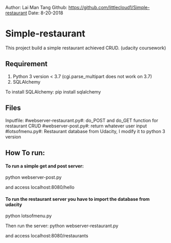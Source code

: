 Author: Lai Man Tang
Github: https://github.com/littlecloud1/Simple-restaurant
Date: 8-20-2018

# Simple-restaurant 
This project build a simple restaurant achieved CRUD.  (udacity coursework)

## Requirement
  1. Python 3 version < 3.7 (cgi.parse_multipart does not work on 3.7)
  2. SQLAlchemy
  
  To install SQLAlchemy:
  pip install sqlalchemy
  
## Files
Inputfile:
  #webserver-restaurant.py#: do_POST and do_GET function for restaurant CRUD 
  #webserver-post.py#: return whatever user input
  #lotsofmenu.py#: Restaurant database from Udacity, I modify it to python 3 version
  
## How To run:

#### To run a simple get and post server:
python webserver-post.py

and access localhost:8080/hello

#### To run the restaurant server you have to import the database from udacity
python lotsofmenu.py

Then run the server:
python webserver-restaurant.py

and access localhost:8080/restaurants

